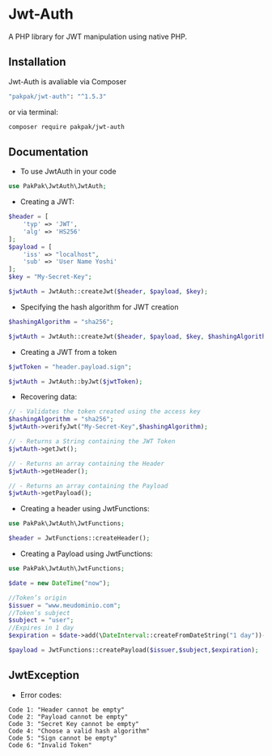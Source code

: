 # Jwt-Auth
A PHP library for JWT manipulation using native PHP.

## Installation

Jwt-Auth is avaliable via Composer

```bash
"pakpak/jwt-auth": "^1.5.3"
```

or via terminal:

```bash
composer require pakpak/jwt-auth
```

## Documentation

- To use JwtAuth in your code

```php
use PakPak\JwtAuth\JwtAuth;
```

- Creating a JWT:

```php
$header = [
    'typ' => 'JWT',
    'alg' => 'HS256'
];
$payload = [
    'iss' => "localhost",
    'sub' => 'User Name Yoshi'
];
$key = "My-Secret-Key";

$jwtAuth = JwtAuth::createJwt($header, $payload, $key);
```

- Specifying the hash algorithm for JWT creation

```php
$hashingAlgorithm = "sha256";

$jwtAuth = JwtAuth::createJwt($header, $payload, $key, $hashingAlgorithm);
```

- Creating a JWT from a token

```php
$jwtToken = "header.payload.sign";

$jwtAuth = JwtAuth::byJwt($jwtToken);
```

- Recovering data:
```php
// - Validates the token created using the access key
$hashingAlgorithm = "sha256";
$jwtAuth->verifyJwt("My-Secret-Key",$hashingAlgorithm);

// - Returns a String containing the JWT Token
$jwtAuth->getJwt();

// - Returns an array containing the Header
$jwtAuth->getHeader();

// - Returns an array containing the Payload
$jwtAuth->getPayload();
```

- Creating a header using JwtFunctions:
````php
use PakPak\JwtAuth\JwtFunctions;

$header = JwtFunctions::createHeader();
````

- Creating a Payload using JwtFunctions:
````php
use PakPak\JwtAuth\JwtFunctions;

$date = new DateTime("now");

//Token’s origin
$issuer = "www.meudominio.com";
//Token’s subject
$subject = "user";
//Expires in 1 day
$expiration = $date->add(\DateInterval::createFromDateString("1 day"))->getTimestamp();

$payload = JwtFunctions::createPayload($issuer,$subject,$expiration);
````
## JwtException

- Error codes:

```text
Code 1: "Header cannot be empty"
Code 2: "Payload cannot be empty"
Code 3: "Secret Key cannot be empty"
Code 4: "Choose a valid hash algorithm"
Code 5: "Sign cannot be empty"
Code 6: "Invalid Token"
```
